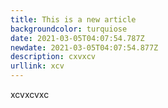```yaml
---
title: This is a new article
backgroundcolor: turquiose
date: 2021-03-05T04:07:54.787Z
newdate: 2021-03-05T04:07:54.877Z
description: cxvxcv
urllink: xcv
---
```

xcvxcvxc